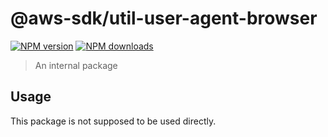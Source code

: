 # @aws-sdk/util-user-agent-browser

[![NPM version](https://img.shields.io/npm/v/@aws-sdk/util-user-agent-browser/beta.svg)](https://www.npmjs.com/package/@aws-sdk/util-user-agent-browser)
[![NPM downloads](https://img.shields.io/npm/dm/@aws-sdk/util-user-agent-browser.svg)](https://www.npmjs.com/package/@aws-sdk/util-user-agent-browser)

> An internal package

## Usage

This package is not supposed to be used directly.
